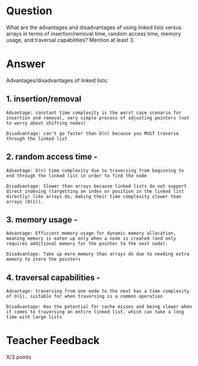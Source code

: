 # Question

What are the advantages and disadvantages of using linked lists versus arrays in terms of insertion/removal time, random access time, memory usage, and traversal capabilities? Mention at least 3.

# Answer
Advantages/disadvantages of linked lists:
## 1. insertion/removal 
    Advantage: constant time complexity is the worst case scenario for insertion and removal, very simple process of adjusting pointers (not to worry about shifting nodes)

    Disadvantage: can't go faster than O(n) because you MUST traverse through the linked list

## 2. random access time - 
    Advantage: O(n) time complexity due to traversing from beginning to end through the linked list in order to find the node

    Disadvantage: Slower than arrays because linked lists do not support direct indexing (targetting an index or position in the linked list directly) like arrays do, making their time complexity slower than arrays (O(1)).

## 3. memory usage - 
    Advantage: Efficient memory usage for dynamic memory allocation, meaning memory is eaten up only when a node is created (and only requires additional memory for the pointer to the next node).

    Disadvantage: Take up more memory than arrays do due to needing extra memory to store the pointers 

## 4. traversal capabilities - 
    Advantage: traversing from one node to the next has a time complexity of O(1), suitable for when traversing is a common operation 

    Disadvantage: Has the potential for cache misses and being slower when it comes to traversing an entire linked list, which can take a long time with large lists  
 


# Teacher Feedback

X/3 points
